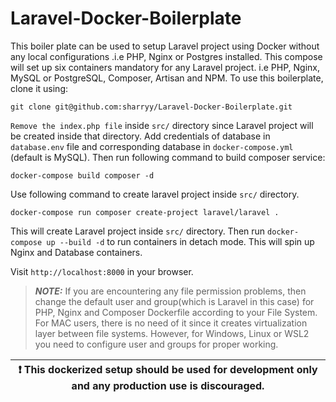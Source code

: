 # Laravel-Docker-Boilerplate

This boiler plate can be used to setup Laravel project using Docker without any local configurations .i.e PHP, Nginx or Postgres installed. This compose will set up
six containers mandatory for any Laravel project. i.e PHP, Nginx, MySQL or PostgreSQL, Composer, Artisan and NPM. To use this boilerplate, clone it using:

    git clone git@github.com:sharryy/Laravel-Docker-Boilerplate.git
    
`Remove the index.php file` inside `src/` directory since Laravel project will be created inside that directory. Add credentials of database in `database.env` file and 
corresponding database in `docker-compose.yml` (default is MySQL). Then run following command to build composer service:

    docker-compose build composer -d
    
Use following command to create laravel  project inside `src/` directory.

    docker-compose run composer create-project laravel/laravel .

This will create Laravel project inside `src/` directory. Then run `docker-compose up --build -d` to run containers in detach mode. This will spin up Nginx and Database
containers.

Visit `http://localhost:8000` in your browser.

> **_NOTE:_** If you are encountering any file permission problems, then change the default user and group(which is Laravel in this case) for PHP, Nginx and Composer Dockerfile according to your File System. For MAC 
users, there is no need of it since it creates virtualization layer between file systems. However, for Windows, Linux or WSL2 you need to configure user and groups for
proper working.

| :exclamation:  This dockerized setup should be used for development only and any production use is discouraged. |
|-----------------------------------------|
